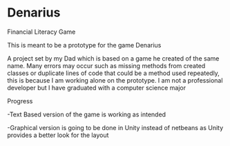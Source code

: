 # Denarius
Financial Literacy Game

This is meant to be a prototype for the game Denarius

A project set by my Dad which is based on a game he created of the same name.
Many errors may occur such as missing methods from created classes or duplicate lines of code that could be a method used repeatedly, this is because I am working alone on the prototype.
I am not a professional developer but I have graduated with a computer science major

Progress

-Text Based version of the game is working as intended

-Graphical version is going to be done in Unity instead of netbeans as Unity provides a better look for the layout
